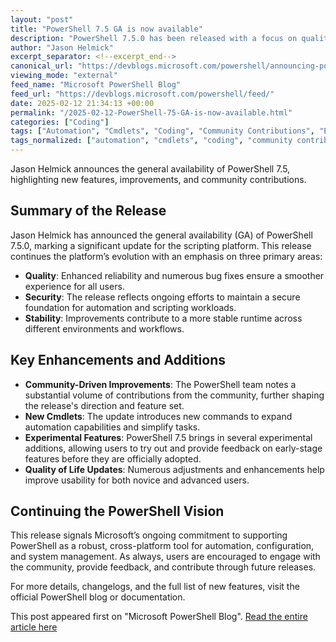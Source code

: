 ```yaml
---
layout: "post"
title: "PowerShell 7.5 GA is now available"
description: "PowerShell 7.5.0 has been released with a focus on quality, security, and stability. This update incorporates significant community contributions, introduces new cmdlets, experimental features, and a range of quality-of-life improvements. The release underscores an ongoing commitment to a robust and secure scripting platform."
author: "Jason Helmick"
excerpt_separator: <!--excerpt_end-->
canonical_url: "https://devblogs.microsoft.com/powershell/announcing-powershell-7-5-ga/"
viewing_mode: "external"
feed_name: "Microsoft PowerShell Blog"
feed_url: "https://devblogs.microsoft.com/powershell/feed/"
date: 2025-02-12 21:34:13 +00:00
permalink: "/2025-02-12-PowerShell-75-GA-is-now-available.html"
categories: ["Coding"]
tags: ["Automation", "Cmdlets", "Coding", "Community Contributions", "Experimental Features", "News", "Platform Stability", "PowerShell", "PowerShell 7.5", "Quality Improvements", "Scripting"]
tags_normalized: ["automation", "cmdlets", "coding", "community contributions", "experimental features", "news", "platform stability", "powershell", "powershell 7 dot 5", "quality improvements", "scripting"]
---
```


Jason Helmick announces the general availability of PowerShell 7.5, highlighting new features, improvements, and community contributions.<!--excerpt_end-->

## Summary of the Release

Jason Helmick has announced the general availability (GA) of PowerShell 7.5.0, marking a significant update for the scripting platform. This release continues the platform’s evolution with an emphasis on three primary areas:

- **Quality**: Enhanced reliability and numerous bug fixes ensure a smoother experience for all users.
- **Security**: The release reflects ongoing efforts to maintain a secure foundation for automation and scripting workloads.
- **Stability**: Improvements contribute to a more stable runtime across different environments and workflows.

## Key Enhancements and Additions

- **Community-Driven Improvements**: The PowerShell team notes a substantial volume of contributions from the community, further shaping the release's direction and feature set.
- **New Cmdlets**: The update introduces new commands to expand automation capabilities and simplify tasks.
- **Experimental Features**: PowerShell 7.5 brings in several experimental additions, allowing users to try out and provide feedback on early-stage features before they are officially adopted.
- **Quality of Life Updates**: Numerous adjustments and enhancements help improve usability for both novice and advanced users.

## Continuing the PowerShell Vision

This release signals Microsoft’s ongoing commitment to supporting PowerShell as a robust, cross-platform tool for automation, configuration, and system management. As always, users are encouraged to engage with the community, provide feedback, and contribute through future releases.

For more details, changelogs, and the full list of new features, visit the official PowerShell blog or documentation.

This post appeared first on "Microsoft PowerShell Blog". [Read the entire article here](https://devblogs.microsoft.com/powershell/announcing-powershell-7-5-ga/)
